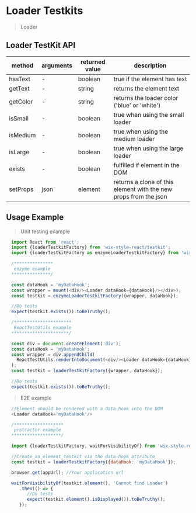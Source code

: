 # Loader Testkits

> Loader

## Loader TestKit API

| method | arguments | returned value | description |
|--------|-----------|----------------|-------------|
| hasText | - | boolean | true if the element has text |
| getText | - | string | returns the element text |
| getColor | - | string | returns the loader color ('blue' or 'white') |
| isSmall | - | boolean | true when using the small loader |
| isMedium | - | boolean | true when using the medium loader |
| isLarge | - | boolean | true when using the large loader |
| exists | - | boolean | fulfilled if element in the DOM |
| setProps | json | element | returns a clone of this element with the new props from the json | 

## Usage Example

> Unit testing example

```javascript
  import React from 'react';
  import {loaderTestkitFactory} from 'wix-style-react/testkit';
  import {loaderTestkitFactory as enzymeLoaderTestkitFactory} from 'wix-style-react/testkit/enzyme';

  /***************
   enzyme example
  ***************/

  const dataHook = 'myDataHook';
  const wrapper = mount(<div/><Loader dataHook={dataHook}/></div>);
  const testkit = enzymeLoaderTestkitFactory({wrapper, dataHook});

  //Do tests
  expect(testkit.exists()).toBeTruthy();

  /**********************
   ReactTestUtils example
  **********************/

  const div = document.createElement('div');
  const dataHook = 'myDataHook';
  const wrapper = div.appendChild(
    ReactTestUtils.renderIntoDocument(<div/><Loader dataHook={dataHook}/></div>, {dataHook})
  );
  const testkit = loaderTestkitFactory({wrapper, dataHook});

  //Do tests
  expect(testkit.exists()).toBeTruthy();
```
> E2E example

```javascript
  //Element should be rendered with a data-hook into the DOM
  <Loader dataHook='myDataHook'/>

  /*******************
   protractor example
  *******************/

  import {loaderTestkitFactory, waitForVisibilityOf} from 'wix-style-react/testkit/protractor';

  //Create an element testkit via the data-hook attribute
  const testkit = loaderTestkitFactory({dataHook: 'myDataHook'});

  browser.get(appUrl); //Your application url

  waitForVisibilityOf(testkit.element(), 'Cannot find Loader')
     .then(() => {
        //Do tests
        expect(testkit.element().isDisplayed()).toBeTruthy();
     });

```

